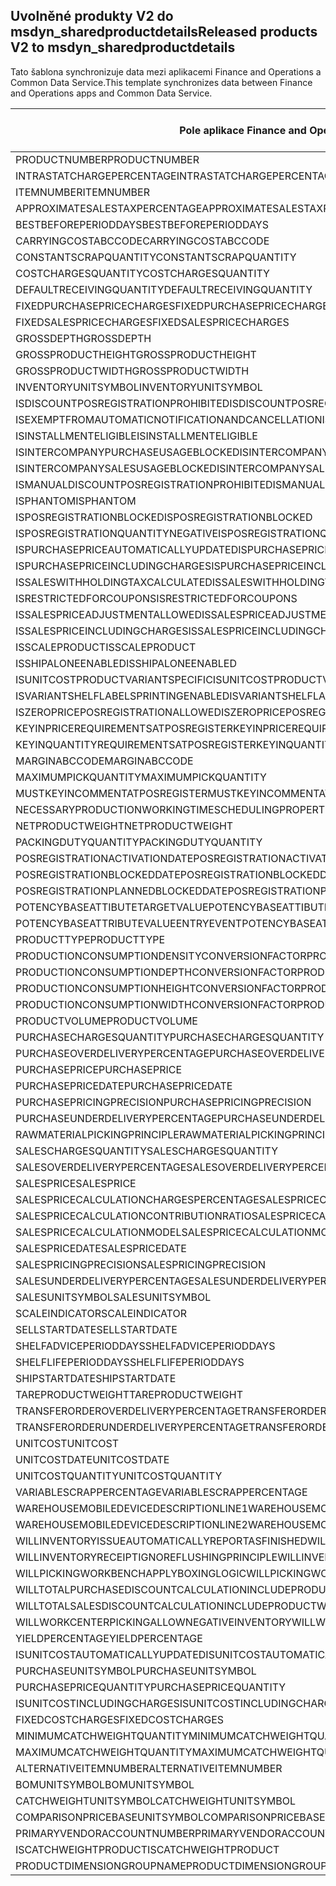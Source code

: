 ## <a name="released-products-v2-to-msdyn_sharedproductdetails"></a><span data-ttu-id="07d94-101">Uvolněné produkty V2 do msdyn_sharedproductdetails</span><span class="sxs-lookup"><span data-stu-id="07d94-101">Released products V2 to msdyn_sharedproductdetails</span></span>

<span data-ttu-id="07d94-102">Tato šablona synchronizuje data mezi aplikacemi Finance and Operations a Common Data Service.</span><span class="sxs-lookup"><span data-stu-id="07d94-102">This template synchronizes data between Finance and Operations apps and Common Data Service.</span></span>

<span data-ttu-id="07d94-103">Pole aplikace Finance and Operations</span><span class="sxs-lookup"><span data-stu-id="07d94-103">Finance and Operations field</span></span> | <span data-ttu-id="07d94-104">Typ mapování</span><span class="sxs-lookup"><span data-stu-id="07d94-104">Map type</span></span> | <span data-ttu-id="07d94-105">Jiné pole Dynamics 365</span><span class="sxs-lookup"><span data-stu-id="07d94-105">Other Dynamics 365 field</span></span> | <span data-ttu-id="07d94-106">Výchozí hodnota</span><span class="sxs-lookup"><span data-stu-id="07d94-106">Default value</span></span>
---|---|---|---
<span data-ttu-id="07d94-107">PRODUCTNUMBER</span><span class="sxs-lookup"><span data-stu-id="07d94-107">PRODUCTNUMBER</span></span> | > | <span data-ttu-id="07d94-108">msdyn_globalproduct.msdyn_productnumber</span><span class="sxs-lookup"><span data-stu-id="07d94-108">msdyn_globalproduct.msdyn_productnumber</span></span> | 
<span data-ttu-id="07d94-109">INTRASTATCHARGEPERCENTAGE</span><span class="sxs-lookup"><span data-stu-id="07d94-109">INTRASTATCHARGEPERCENTAGE</span></span> | > | <span data-ttu-id="07d94-110">msdyn_intrastatchargepercentage</span><span class="sxs-lookup"><span data-stu-id="07d94-110">msdyn_intrastatchargepercentage</span></span> | 
<span data-ttu-id="07d94-111">ITEMNUMBER</span><span class="sxs-lookup"><span data-stu-id="07d94-111">ITEMNUMBER</span></span> | >> | <span data-ttu-id="07d94-112">msdyn_itemnumber</span><span class="sxs-lookup"><span data-stu-id="07d94-112">msdyn_itemnumber</span></span> | 
<span data-ttu-id="07d94-113">APPROXIMATESALESTAXPERCENTAGE</span><span class="sxs-lookup"><span data-stu-id="07d94-113">APPROXIMATESALESTAXPERCENTAGE</span></span> | > | <span data-ttu-id="07d94-114">msdyn_approximatesalestaxpercentage</span><span class="sxs-lookup"><span data-stu-id="07d94-114">msdyn_approximatesalestaxpercentage</span></span> | 
<span data-ttu-id="07d94-115">BESTBEFOREPERIODDAYS</span><span class="sxs-lookup"><span data-stu-id="07d94-115">BESTBEFOREPERIODDAYS</span></span> | > | <span data-ttu-id="07d94-116">msdyn_bestbeforeperioddays</span><span class="sxs-lookup"><span data-stu-id="07d94-116">msdyn_bestbeforeperioddays</span></span> | 
<span data-ttu-id="07d94-117">CARRYINGCOSTABCCODE</span><span class="sxs-lookup"><span data-stu-id="07d94-117">CARRYINGCOSTABCCODE</span></span> | >> | <span data-ttu-id="07d94-118">msdyn_carryingcostabccode</span><span class="sxs-lookup"><span data-stu-id="07d94-118">msdyn_carryingcostabccode</span></span> | 
<span data-ttu-id="07d94-119">CONSTANTSCRAPQUANTITY</span><span class="sxs-lookup"><span data-stu-id="07d94-119">CONSTANTSCRAPQUANTITY</span></span> | > | <span data-ttu-id="07d94-120">msdyn_constantscrapquantity</span><span class="sxs-lookup"><span data-stu-id="07d94-120">msdyn_constantscrapquantity</span></span> | 
<span data-ttu-id="07d94-121">COSTCHARGESQUANTITY</span><span class="sxs-lookup"><span data-stu-id="07d94-121">COSTCHARGESQUANTITY</span></span> | > | <span data-ttu-id="07d94-122">msdyn_costchargesquantity</span><span class="sxs-lookup"><span data-stu-id="07d94-122">msdyn_costchargesquantity</span></span> | 
<span data-ttu-id="07d94-123">DEFAULTRECEIVINGQUANTITY</span><span class="sxs-lookup"><span data-stu-id="07d94-123">DEFAULTRECEIVINGQUANTITY</span></span> | > | <span data-ttu-id="07d94-124">msdyn_defaultreceivingquantity</span><span class="sxs-lookup"><span data-stu-id="07d94-124">msdyn_defaultreceivingquantity</span></span> | 
<span data-ttu-id="07d94-125">FIXEDPURCHASEPRICECHARGES</span><span class="sxs-lookup"><span data-stu-id="07d94-125">FIXEDPURCHASEPRICECHARGES</span></span> | > | <span data-ttu-id="07d94-126">msdyn_fixedpurchasepricecharges</span><span class="sxs-lookup"><span data-stu-id="07d94-126">msdyn_fixedpurchasepricecharges</span></span> | 
<span data-ttu-id="07d94-127">FIXEDSALESPRICECHARGES</span><span class="sxs-lookup"><span data-stu-id="07d94-127">FIXEDSALESPRICECHARGES</span></span> | > | <span data-ttu-id="07d94-128">msdyn_fixedsalespricecharges</span><span class="sxs-lookup"><span data-stu-id="07d94-128">msdyn_fixedsalespricecharges</span></span> | 
<span data-ttu-id="07d94-129">GROSSDEPTH</span><span class="sxs-lookup"><span data-stu-id="07d94-129">GROSSDEPTH</span></span> | > | <span data-ttu-id="07d94-130">msdyn_grossdepth</span><span class="sxs-lookup"><span data-stu-id="07d94-130">msdyn_grossdepth</span></span> | 
<span data-ttu-id="07d94-131">GROSSPRODUCTHEIGHT</span><span class="sxs-lookup"><span data-stu-id="07d94-131">GROSSPRODUCTHEIGHT</span></span> | > | <span data-ttu-id="07d94-132">msdyn_grossproductheight</span><span class="sxs-lookup"><span data-stu-id="07d94-132">msdyn_grossproductheight</span></span> | 
<span data-ttu-id="07d94-133">GROSSPRODUCTWIDTH</span><span class="sxs-lookup"><span data-stu-id="07d94-133">GROSSPRODUCTWIDTH</span></span> | > | <span data-ttu-id="07d94-134">msdyn_grossproductwidth</span><span class="sxs-lookup"><span data-stu-id="07d94-134">msdyn_grossproductwidth</span></span> | 
<span data-ttu-id="07d94-135">INVENTORYUNITSYMBOL</span><span class="sxs-lookup"><span data-stu-id="07d94-135">INVENTORYUNITSYMBOL</span></span> | > | <span data-ttu-id="07d94-136">msdyn_inventoryunitsymbol.msdyn_symbol</span><span class="sxs-lookup"><span data-stu-id="07d94-136">msdyn_inventoryunitsymbol.msdyn_symbol</span></span> | 
<span data-ttu-id="07d94-137">ISDISCOUNTPOSREGISTRATIONPROHIBITED</span><span class="sxs-lookup"><span data-stu-id="07d94-137">ISDISCOUNTPOSREGISTRATIONPROHIBITED</span></span> | >> | <span data-ttu-id="07d94-138">msdyn_isdiscountposregistrationprohibited</span><span class="sxs-lookup"><span data-stu-id="07d94-138">msdyn_isdiscountposregistrationprohibited</span></span> | 
<span data-ttu-id="07d94-139">ISEXEMPTFROMAUTOMATICNOTIFICATIONANDCANCELLATION</span><span class="sxs-lookup"><span data-stu-id="07d94-139">ISEXEMPTFROMAUTOMATICNOTIFICATIONANDCANCELLATION</span></span> | >> | <span data-ttu-id="07d94-140">msdyn_exemptautomaticnotificationcancel</span><span class="sxs-lookup"><span data-stu-id="07d94-140">msdyn_exemptautomaticnotificationcancel</span></span> | 
<span data-ttu-id="07d94-141">ISINSTALLMENTELIGIBLE</span><span class="sxs-lookup"><span data-stu-id="07d94-141">ISINSTALLMENTELIGIBLE</span></span> | >> | <span data-ttu-id="07d94-142">msdyn_isinstallmenteligible</span><span class="sxs-lookup"><span data-stu-id="07d94-142">msdyn_isinstallmenteligible</span></span> | 
<span data-ttu-id="07d94-143">ISINTERCOMPANYPURCHASEUSAGEBLOCKED</span><span class="sxs-lookup"><span data-stu-id="07d94-143">ISINTERCOMPANYPURCHASEUSAGEBLOCKED</span></span> | >> | <span data-ttu-id="07d94-144">msdyn_isintercompanypurchaseusageblocked</span><span class="sxs-lookup"><span data-stu-id="07d94-144">msdyn_isintercompanypurchaseusageblocked</span></span> | 
<span data-ttu-id="07d94-145">ISINTERCOMPANYSALESUSAGEBLOCKED</span><span class="sxs-lookup"><span data-stu-id="07d94-145">ISINTERCOMPANYSALESUSAGEBLOCKED</span></span> | >> | <span data-ttu-id="07d94-146">msdyn_isintercompanysalesusageblocked</span><span class="sxs-lookup"><span data-stu-id="07d94-146">msdyn_isintercompanysalesusageblocked</span></span> | 
<span data-ttu-id="07d94-147">ISMANUALDISCOUNTPOSREGISTRATIONPROHIBITED</span><span class="sxs-lookup"><span data-stu-id="07d94-147">ISMANUALDISCOUNTPOSREGISTRATIONPROHIBITED</span></span> | >> | <span data-ttu-id="07d94-148">msdyn_ismanualdiscposregistrationprohibited</span><span class="sxs-lookup"><span data-stu-id="07d94-148">msdyn_ismanualdiscposregistrationprohibited</span></span> | 
<span data-ttu-id="07d94-149">ISPHANTOM</span><span class="sxs-lookup"><span data-stu-id="07d94-149">ISPHANTOM</span></span> | >> | <span data-ttu-id="07d94-150">msdyn_isphantom</span><span class="sxs-lookup"><span data-stu-id="07d94-150">msdyn_isphantom</span></span> | 
<span data-ttu-id="07d94-151">ISPOSREGISTRATIONBLOCKED</span><span class="sxs-lookup"><span data-stu-id="07d94-151">ISPOSREGISTRATIONBLOCKED</span></span> | >> | <span data-ttu-id="07d94-152">msdyn_isposregistrationblocked</span><span class="sxs-lookup"><span data-stu-id="07d94-152">msdyn_isposregistrationblocked</span></span> | 
<span data-ttu-id="07d94-153">ISPOSREGISTRATIONQUANTITYNEGATIVE</span><span class="sxs-lookup"><span data-stu-id="07d94-153">ISPOSREGISTRATIONQUANTITYNEGATIVE</span></span> | >> | <span data-ttu-id="07d94-154">msdyn_isposregistrationquantitynegative</span><span class="sxs-lookup"><span data-stu-id="07d94-154">msdyn_isposregistrationquantitynegative</span></span> | 
<span data-ttu-id="07d94-155">ISPURCHASEPRICEAUTOMATICALLYUPDATED</span><span class="sxs-lookup"><span data-stu-id="07d94-155">ISPURCHASEPRICEAUTOMATICALLYUPDATED</span></span> | >> | <span data-ttu-id="07d94-156">msdyn_ispurchasepriceautomaticallyupdated</span><span class="sxs-lookup"><span data-stu-id="07d94-156">msdyn_ispurchasepriceautomaticallyupdated</span></span> | 
<span data-ttu-id="07d94-157">ISPURCHASEPRICEINCLUDINGCHARGES</span><span class="sxs-lookup"><span data-stu-id="07d94-157">ISPURCHASEPRICEINCLUDINGCHARGES</span></span> | >> | <span data-ttu-id="07d94-158">msdyn_ispurchasepriceincludingcharges</span><span class="sxs-lookup"><span data-stu-id="07d94-158">msdyn_ispurchasepriceincludingcharges</span></span> | 
<span data-ttu-id="07d94-159">ISSALESWITHHOLDINGTAXCALCULATED</span><span class="sxs-lookup"><span data-stu-id="07d94-159">ISSALESWITHHOLDINGTAXCALCULATED</span></span> | >> | <span data-ttu-id="07d94-160">msdyn_issaleswithholdingtaxcalculated</span><span class="sxs-lookup"><span data-stu-id="07d94-160">msdyn_issaleswithholdingtaxcalculated</span></span> | 
<span data-ttu-id="07d94-161">ISRESTRICTEDFORCOUPONS</span><span class="sxs-lookup"><span data-stu-id="07d94-161">ISRESTRICTEDFORCOUPONS</span></span> | >> | <span data-ttu-id="07d94-162">msdyn_isrestrictedforcoupons</span><span class="sxs-lookup"><span data-stu-id="07d94-162">msdyn_isrestrictedforcoupons</span></span> | 
<span data-ttu-id="07d94-163">ISSALESPRICEADJUSTMENTALLOWED</span><span class="sxs-lookup"><span data-stu-id="07d94-163">ISSALESPRICEADJUSTMENTALLOWED</span></span> | >> | <span data-ttu-id="07d94-164">msdyn_issalespriceadjustmentallowed</span><span class="sxs-lookup"><span data-stu-id="07d94-164">msdyn_issalespriceadjustmentallowed</span></span> | 
<span data-ttu-id="07d94-165">ISSALESPRICEINCLUDINGCHARGES</span><span class="sxs-lookup"><span data-stu-id="07d94-165">ISSALESPRICEINCLUDINGCHARGES</span></span> | >> | <span data-ttu-id="07d94-166">msdyn_issalespriceincludingcharges</span><span class="sxs-lookup"><span data-stu-id="07d94-166">msdyn_issalespriceincludingcharges</span></span> | 
<span data-ttu-id="07d94-167">ISSCALEPRODUCT</span><span class="sxs-lookup"><span data-stu-id="07d94-167">ISSCALEPRODUCT</span></span> | >> | <span data-ttu-id="07d94-168">msdyn_isscaleproduct</span><span class="sxs-lookup"><span data-stu-id="07d94-168">msdyn_isscaleproduct</span></span> | 
<span data-ttu-id="07d94-169">ISSHIPALONEENABLED</span><span class="sxs-lookup"><span data-stu-id="07d94-169">ISSHIPALONEENABLED</span></span> | >> | <span data-ttu-id="07d94-170">msdyn_isshipaloneenabled</span><span class="sxs-lookup"><span data-stu-id="07d94-170">msdyn_isshipaloneenabled</span></span> | 
<span data-ttu-id="07d94-171">ISUNITCOSTPRODUCTVARIANTSPECIFIC</span><span class="sxs-lookup"><span data-stu-id="07d94-171">ISUNITCOSTPRODUCTVARIANTSPECIFIC</span></span> | >> | <span data-ttu-id="07d94-172">msdyn_isunitcostproductvariantspecific</span><span class="sxs-lookup"><span data-stu-id="07d94-172">msdyn_isunitcostproductvariantspecific</span></span> | 
<span data-ttu-id="07d94-173">ISVARIANTSHELFLABELSPRINTINGENABLED</span><span class="sxs-lookup"><span data-stu-id="07d94-173">ISVARIANTSHELFLABELSPRINTINGENABLED</span></span> | >> | <span data-ttu-id="07d94-174">msdyn_isvariantshelflabelsprintingenabled</span><span class="sxs-lookup"><span data-stu-id="07d94-174">msdyn_isvariantshelflabelsprintingenabled</span></span> | 
<span data-ttu-id="07d94-175">ISZEROPRICEPOSREGISTRATIONALLOWED</span><span class="sxs-lookup"><span data-stu-id="07d94-175">ISZEROPRICEPOSREGISTRATIONALLOWED</span></span> | >> | <span data-ttu-id="07d94-176">msdyn_iszeropriceposregistrationallowed</span><span class="sxs-lookup"><span data-stu-id="07d94-176">msdyn_iszeropriceposregistrationallowed</span></span> | 
<span data-ttu-id="07d94-177">KEYINPRICEREQUIREMENTSATPOSREGISTER</span><span class="sxs-lookup"><span data-stu-id="07d94-177">KEYINPRICEREQUIREMENTSATPOSREGISTER</span></span> | >> | <span data-ttu-id="07d94-178">msdyn_keyinpricerequirementsatposregister</span><span class="sxs-lookup"><span data-stu-id="07d94-178">msdyn_keyinpricerequirementsatposregister</span></span> | 
<span data-ttu-id="07d94-179">KEYINQUANTITYREQUIREMENTSATPOSREGISTER</span><span class="sxs-lookup"><span data-stu-id="07d94-179">KEYINQUANTITYREQUIREMENTSATPOSREGISTER</span></span> | >> | <span data-ttu-id="07d94-180">msdyn_keyinquantityrequirementsatposregister</span><span class="sxs-lookup"><span data-stu-id="07d94-180">msdyn_keyinquantityrequirementsatposregister</span></span> | 
<span data-ttu-id="07d94-181">MARGINABCCODE</span><span class="sxs-lookup"><span data-stu-id="07d94-181">MARGINABCCODE</span></span> | >> | <span data-ttu-id="07d94-182">msdyn_marginabccode</span><span class="sxs-lookup"><span data-stu-id="07d94-182">msdyn_marginabccode</span></span> | 
<span data-ttu-id="07d94-183">MAXIMUMPICKQUANTITY</span><span class="sxs-lookup"><span data-stu-id="07d94-183">MAXIMUMPICKQUANTITY</span></span> | > | <span data-ttu-id="07d94-184">msdyn_maximumpickquantity</span><span class="sxs-lookup"><span data-stu-id="07d94-184">msdyn_maximumpickquantity</span></span> | 
<span data-ttu-id="07d94-185">MUSTKEYINCOMMENTATPOSREGISTER</span><span class="sxs-lookup"><span data-stu-id="07d94-185">MUSTKEYINCOMMENTATPOSREGISTER</span></span> | >> | <span data-ttu-id="07d94-186">msdyn_mustkeyincommentatposregister</span><span class="sxs-lookup"><span data-stu-id="07d94-186">msdyn_mustkeyincommentatposregister</span></span> | 
<span data-ttu-id="07d94-187">NECESSARYPRODUCTIONWORKINGTIMESCHEDULINGPROPERTYID</span><span class="sxs-lookup"><span data-stu-id="07d94-187">NECESSARYPRODUCTIONWORKINGTIMESCHEDULINGPROPERTYID</span></span> | > | <span data-ttu-id="07d94-188">msdyn_necessaryproductionworkingtimeschedulingp</span><span class="sxs-lookup"><span data-stu-id="07d94-188">msdyn_necessaryproductionworkingtimeschedulingp</span></span> | 
<span data-ttu-id="07d94-189">NETPRODUCTWEIGHT</span><span class="sxs-lookup"><span data-stu-id="07d94-189">NETPRODUCTWEIGHT</span></span> | > | <span data-ttu-id="07d94-190">msdyn_netproductweight</span><span class="sxs-lookup"><span data-stu-id="07d94-190">msdyn_netproductweight</span></span> | 
<span data-ttu-id="07d94-191">PACKINGDUTYQUANTITY</span><span class="sxs-lookup"><span data-stu-id="07d94-191">PACKINGDUTYQUANTITY</span></span> | > | <span data-ttu-id="07d94-192">msdyn_packingdutyquantity</span><span class="sxs-lookup"><span data-stu-id="07d94-192">msdyn_packingdutyquantity</span></span> | 
<span data-ttu-id="07d94-193">POSREGISTRATIONACTIVATIONDATE</span><span class="sxs-lookup"><span data-stu-id="07d94-193">POSREGISTRATIONACTIVATIONDATE</span></span> | > | <span data-ttu-id="07d94-194">msdyn_posregistrationactivationdate</span><span class="sxs-lookup"><span data-stu-id="07d94-194">msdyn_posregistrationactivationdate</span></span> | 
<span data-ttu-id="07d94-195">POSREGISTRATIONBLOCKEDDATE</span><span class="sxs-lookup"><span data-stu-id="07d94-195">POSREGISTRATIONBLOCKEDDATE</span></span> | > | <span data-ttu-id="07d94-196">msdyn_posregistrationblockeddate</span><span class="sxs-lookup"><span data-stu-id="07d94-196">msdyn_posregistrationblockeddate</span></span> | 
<span data-ttu-id="07d94-197">POSREGISTRATIONPLANNEDBLOCKEDDATE</span><span class="sxs-lookup"><span data-stu-id="07d94-197">POSREGISTRATIONPLANNEDBLOCKEDDATE</span></span> | > | <span data-ttu-id="07d94-198">msdyn_posregistrationplannedblockeddate</span><span class="sxs-lookup"><span data-stu-id="07d94-198">msdyn_posregistrationplannedblockeddate</span></span> | 
<span data-ttu-id="07d94-199">POTENCYBASEATTIBUTETARGETVALUE</span><span class="sxs-lookup"><span data-stu-id="07d94-199">POTENCYBASEATTIBUTETARGETVALUE</span></span> | > | <span data-ttu-id="07d94-200">msdyn_potencybaseattibutetargetvalue</span><span class="sxs-lookup"><span data-stu-id="07d94-200">msdyn_potencybaseattibutetargetvalue</span></span> | 
<span data-ttu-id="07d94-201">POTENCYBASEATTRIBUTEVALUEENTRYEVENT</span><span class="sxs-lookup"><span data-stu-id="07d94-201">POTENCYBASEATTRIBUTEVALUEENTRYEVENT</span></span> | >> | <span data-ttu-id="07d94-202">msdyn_potencybaseattributevalueentryevent</span><span class="sxs-lookup"><span data-stu-id="07d94-202">msdyn_potencybaseattributevalueentryevent</span></span> | 
<span data-ttu-id="07d94-203">PRODUCTTYPE</span><span class="sxs-lookup"><span data-stu-id="07d94-203">PRODUCTTYPE</span></span> | >> | <span data-ttu-id="07d94-204">msdyn_producttype</span><span class="sxs-lookup"><span data-stu-id="07d94-204">msdyn_producttype</span></span> | 
<span data-ttu-id="07d94-205">PRODUCTIONCONSUMPTIONDENSITYCONVERSIONFACTOR</span><span class="sxs-lookup"><span data-stu-id="07d94-205">PRODUCTIONCONSUMPTIONDENSITYCONVERSIONFACTOR</span></span> | > | <span data-ttu-id="07d94-206">msdyn_productionconsumptiondensityconversion</span><span class="sxs-lookup"><span data-stu-id="07d94-206">msdyn_productionconsumptiondensityconversion</span></span> | 
<span data-ttu-id="07d94-207">PRODUCTIONCONSUMPTIONDEPTHCONVERSIONFACTOR</span><span class="sxs-lookup"><span data-stu-id="07d94-207">PRODUCTIONCONSUMPTIONDEPTHCONVERSIONFACTOR</span></span> | > | <span data-ttu-id="07d94-208">msdyn_productionconsumptiondepthconversion</span><span class="sxs-lookup"><span data-stu-id="07d94-208">msdyn_productionconsumptiondepthconversion</span></span> | 
<span data-ttu-id="07d94-209">PRODUCTIONCONSUMPTIONHEIGHTCONVERSIONFACTOR</span><span class="sxs-lookup"><span data-stu-id="07d94-209">PRODUCTIONCONSUMPTIONHEIGHTCONVERSIONFACTOR</span></span> | > | <span data-ttu-id="07d94-210">msdyn_productionconsumptionheightconversion</span><span class="sxs-lookup"><span data-stu-id="07d94-210">msdyn_productionconsumptionheightconversion</span></span> | 
<span data-ttu-id="07d94-211">PRODUCTIONCONSUMPTIONWIDTHCONVERSIONFACTOR</span><span class="sxs-lookup"><span data-stu-id="07d94-211">PRODUCTIONCONSUMPTIONWIDTHCONVERSIONFACTOR</span></span> | > | <span data-ttu-id="07d94-212">msdyn_productionconsumptionwidthconversion</span><span class="sxs-lookup"><span data-stu-id="07d94-212">msdyn_productionconsumptionwidthconversion</span></span> | 
<span data-ttu-id="07d94-213">PRODUCTVOLUME</span><span class="sxs-lookup"><span data-stu-id="07d94-213">PRODUCTVOLUME</span></span> | > | <span data-ttu-id="07d94-214">msdyn_productvolume</span><span class="sxs-lookup"><span data-stu-id="07d94-214">msdyn_productvolume</span></span> | 
<span data-ttu-id="07d94-215">PURCHASECHARGESQUANTITY</span><span class="sxs-lookup"><span data-stu-id="07d94-215">PURCHASECHARGESQUANTITY</span></span> | > | <span data-ttu-id="07d94-216">msdyn_purchasechargesquantity</span><span class="sxs-lookup"><span data-stu-id="07d94-216">msdyn_purchasechargesquantity</span></span> | 
<span data-ttu-id="07d94-217">PURCHASEOVERDELIVERYPERCENTAGE</span><span class="sxs-lookup"><span data-stu-id="07d94-217">PURCHASEOVERDELIVERYPERCENTAGE</span></span> | > | <span data-ttu-id="07d94-218">msdyn_purchaseoverdeliverypercentage</span><span class="sxs-lookup"><span data-stu-id="07d94-218">msdyn_purchaseoverdeliverypercentage</span></span> | 
<span data-ttu-id="07d94-219">PURCHASEPRICE</span><span class="sxs-lookup"><span data-stu-id="07d94-219">PURCHASEPRICE</span></span> | > | <span data-ttu-id="07d94-220">msdyn_purchaseprice</span><span class="sxs-lookup"><span data-stu-id="07d94-220">msdyn_purchaseprice</span></span> | 
<span data-ttu-id="07d94-221">PURCHASEPRICEDATE</span><span class="sxs-lookup"><span data-stu-id="07d94-221">PURCHASEPRICEDATE</span></span> | > | <span data-ttu-id="07d94-222">msdyn_purchasepricedate</span><span class="sxs-lookup"><span data-stu-id="07d94-222">msdyn_purchasepricedate</span></span> | 
<span data-ttu-id="07d94-223">PURCHASEPRICINGPRECISION</span><span class="sxs-lookup"><span data-stu-id="07d94-223">PURCHASEPRICINGPRECISION</span></span> | > | <span data-ttu-id="07d94-224">msdyn_purchasepricingprecision</span><span class="sxs-lookup"><span data-stu-id="07d94-224">msdyn_purchasepricingprecision</span></span> | 
<span data-ttu-id="07d94-225">PURCHASEUNDERDELIVERYPERCENTAGE</span><span class="sxs-lookup"><span data-stu-id="07d94-225">PURCHASEUNDERDELIVERYPERCENTAGE</span></span> | > | <span data-ttu-id="07d94-226">msdyn_purchaseunderdeliverypercentage</span><span class="sxs-lookup"><span data-stu-id="07d94-226">msdyn_purchaseunderdeliverypercentage</span></span> | 
<span data-ttu-id="07d94-227">RAWMATERIALPICKINGPRINCIPLE</span><span class="sxs-lookup"><span data-stu-id="07d94-227">RAWMATERIALPICKINGPRINCIPLE</span></span> | >> | <span data-ttu-id="07d94-228">msdyn_rawmaterialpickingprinciple</span><span class="sxs-lookup"><span data-stu-id="07d94-228">msdyn_rawmaterialpickingprinciple</span></span> | 
<span data-ttu-id="07d94-229">SALESCHARGESQUANTITY</span><span class="sxs-lookup"><span data-stu-id="07d94-229">SALESCHARGESQUANTITY</span></span> | > | <span data-ttu-id="07d94-230">msdyn_saleschargesquantity</span><span class="sxs-lookup"><span data-stu-id="07d94-230">msdyn_saleschargesquantity</span></span> | 
<span data-ttu-id="07d94-231">SALESOVERDELIVERYPERCENTAGE</span><span class="sxs-lookup"><span data-stu-id="07d94-231">SALESOVERDELIVERYPERCENTAGE</span></span> | > | <span data-ttu-id="07d94-232">msdyn_salesoverdeliverypercentage</span><span class="sxs-lookup"><span data-stu-id="07d94-232">msdyn_salesoverdeliverypercentage</span></span> | 
<span data-ttu-id="07d94-233">SALESPRICE</span><span class="sxs-lookup"><span data-stu-id="07d94-233">SALESPRICE</span></span> | > | <span data-ttu-id="07d94-234">msdyn_salesprice</span><span class="sxs-lookup"><span data-stu-id="07d94-234">msdyn_salesprice</span></span> | 
<span data-ttu-id="07d94-235">SALESPRICECALCULATIONCHARGESPERCENTAGE</span><span class="sxs-lookup"><span data-stu-id="07d94-235">SALESPRICECALCULATIONCHARGESPERCENTAGE</span></span> | > | <span data-ttu-id="07d94-236">msdyn_salespricecalculationchargespercentage</span><span class="sxs-lookup"><span data-stu-id="07d94-236">msdyn_salespricecalculationchargespercentage</span></span> | 
<span data-ttu-id="07d94-237">SALESPRICECALCULATIONCONTRIBUTIONRATIO</span><span class="sxs-lookup"><span data-stu-id="07d94-237">SALESPRICECALCULATIONCONTRIBUTIONRATIO</span></span> | > | <span data-ttu-id="07d94-238">msdyn_salespricecalculationcontributionratio</span><span class="sxs-lookup"><span data-stu-id="07d94-238">msdyn_salespricecalculationcontributionratio</span></span> | 
<span data-ttu-id="07d94-239">SALESPRICECALCULATIONMODEL</span><span class="sxs-lookup"><span data-stu-id="07d94-239">SALESPRICECALCULATIONMODEL</span></span> | >> | <span data-ttu-id="07d94-240">msdyn_salespricecalculationmodel</span><span class="sxs-lookup"><span data-stu-id="07d94-240">msdyn_salespricecalculationmodel</span></span> | 
<span data-ttu-id="07d94-241">SALESPRICEDATE</span><span class="sxs-lookup"><span data-stu-id="07d94-241">SALESPRICEDATE</span></span> | > | <span data-ttu-id="07d94-242">msdyn_salespricedate</span><span class="sxs-lookup"><span data-stu-id="07d94-242">msdyn_salespricedate</span></span> | 
<span data-ttu-id="07d94-243">SALESPRICINGPRECISION</span><span class="sxs-lookup"><span data-stu-id="07d94-243">SALESPRICINGPRECISION</span></span> | > | <span data-ttu-id="07d94-244">msdyn_salespricingprecision</span><span class="sxs-lookup"><span data-stu-id="07d94-244">msdyn_salespricingprecision</span></span> | 
<span data-ttu-id="07d94-245">SALESUNDERDELIVERYPERCENTAGE</span><span class="sxs-lookup"><span data-stu-id="07d94-245">SALESUNDERDELIVERYPERCENTAGE</span></span> | > | <span data-ttu-id="07d94-246">msdyn_salesunderdeliverypercentage</span><span class="sxs-lookup"><span data-stu-id="07d94-246">msdyn_salesunderdeliverypercentage</span></span> | 
<span data-ttu-id="07d94-247">SALESUNITSYMBOL</span><span class="sxs-lookup"><span data-stu-id="07d94-247">SALESUNITSYMBOL</span></span> | > | <span data-ttu-id="07d94-248">msdyn_salesunitsymbol.msdyn_symbol</span><span class="sxs-lookup"><span data-stu-id="07d94-248">msdyn_salesunitsymbol.msdyn_symbol</span></span> | 
<span data-ttu-id="07d94-249">SCALEINDICATOR</span><span class="sxs-lookup"><span data-stu-id="07d94-249">SCALEINDICATOR</span></span> | >> | <span data-ttu-id="07d94-250">msdyn_scaleindicator</span><span class="sxs-lookup"><span data-stu-id="07d94-250">msdyn_scaleindicator</span></span> | 
<span data-ttu-id="07d94-251">SELLSTARTDATE</span><span class="sxs-lookup"><span data-stu-id="07d94-251">SELLSTARTDATE</span></span> | > | <span data-ttu-id="07d94-252">msdyn_sellstartdate</span><span class="sxs-lookup"><span data-stu-id="07d94-252">msdyn_sellstartdate</span></span> | 
<span data-ttu-id="07d94-253">SHELFADVICEPERIODDAYS</span><span class="sxs-lookup"><span data-stu-id="07d94-253">SHELFADVICEPERIODDAYS</span></span> | > | <span data-ttu-id="07d94-254">msdyn_shelfadviceperioddays</span><span class="sxs-lookup"><span data-stu-id="07d94-254">msdyn_shelfadviceperioddays</span></span> | 
<span data-ttu-id="07d94-255">SHELFLIFEPERIODDAYS</span><span class="sxs-lookup"><span data-stu-id="07d94-255">SHELFLIFEPERIODDAYS</span></span> | > | <span data-ttu-id="07d94-256">msdyn_shelflifeperioddays</span><span class="sxs-lookup"><span data-stu-id="07d94-256">msdyn_shelflifeperioddays</span></span> | 
<span data-ttu-id="07d94-257">SHIPSTARTDATE</span><span class="sxs-lookup"><span data-stu-id="07d94-257">SHIPSTARTDATE</span></span> | > | <span data-ttu-id="07d94-258">msdyn_shipstartdate</span><span class="sxs-lookup"><span data-stu-id="07d94-258">msdyn_shipstartdate</span></span> | 
<span data-ttu-id="07d94-259">TAREPRODUCTWEIGHT</span><span class="sxs-lookup"><span data-stu-id="07d94-259">TAREPRODUCTWEIGHT</span></span> | > | <span data-ttu-id="07d94-260">msdyn_tareproductweight</span><span class="sxs-lookup"><span data-stu-id="07d94-260">msdyn_tareproductweight</span></span> | 
<span data-ttu-id="07d94-261">TRANSFERORDEROVERDELIVERYPERCENTAGE</span><span class="sxs-lookup"><span data-stu-id="07d94-261">TRANSFERORDEROVERDELIVERYPERCENTAGE</span></span> | > | <span data-ttu-id="07d94-262">msdyn_transferorderoverdeliverypercentage</span><span class="sxs-lookup"><span data-stu-id="07d94-262">msdyn_transferorderoverdeliverypercentage</span></span> | 
<span data-ttu-id="07d94-263">TRANSFERORDERUNDERDELIVERYPERCENTAGE</span><span class="sxs-lookup"><span data-stu-id="07d94-263">TRANSFERORDERUNDERDELIVERYPERCENTAGE</span></span> | > | <span data-ttu-id="07d94-264">msdyn_transferorderunderdeliverypercentage</span><span class="sxs-lookup"><span data-stu-id="07d94-264">msdyn_transferorderunderdeliverypercentage</span></span> | 
<span data-ttu-id="07d94-265">UNITCOST</span><span class="sxs-lookup"><span data-stu-id="07d94-265">UNITCOST</span></span> | > | <span data-ttu-id="07d94-266">msdyn_unitcost</span><span class="sxs-lookup"><span data-stu-id="07d94-266">msdyn_unitcost</span></span> | 
<span data-ttu-id="07d94-267">UNITCOSTDATE</span><span class="sxs-lookup"><span data-stu-id="07d94-267">UNITCOSTDATE</span></span> | > | <span data-ttu-id="07d94-268">msdyn_unitcostdate</span><span class="sxs-lookup"><span data-stu-id="07d94-268">msdyn_unitcostdate</span></span> | 
<span data-ttu-id="07d94-269">UNITCOSTQUANTITY</span><span class="sxs-lookup"><span data-stu-id="07d94-269">UNITCOSTQUANTITY</span></span> | > | <span data-ttu-id="07d94-270">msdyn_unitcostquantity</span><span class="sxs-lookup"><span data-stu-id="07d94-270">msdyn_unitcostquantity</span></span> | 
<span data-ttu-id="07d94-271">VARIABLESCRAPPERCENTAGE</span><span class="sxs-lookup"><span data-stu-id="07d94-271">VARIABLESCRAPPERCENTAGE</span></span> | > | <span data-ttu-id="07d94-272">msdyn_variablescrappercentage</span><span class="sxs-lookup"><span data-stu-id="07d94-272">msdyn_variablescrappercentage</span></span> | 
<span data-ttu-id="07d94-273">WAREHOUSEMOBILEDEVICEDESCRIPTIONLINE1</span><span class="sxs-lookup"><span data-stu-id="07d94-273">WAREHOUSEMOBILEDEVICEDESCRIPTIONLINE1</span></span> | > | <span data-ttu-id="07d94-274">msdyn_warehousemobiledevicedescriptionline1</span><span class="sxs-lookup"><span data-stu-id="07d94-274">msdyn_warehousemobiledevicedescriptionline1</span></span> | 
<span data-ttu-id="07d94-275">WAREHOUSEMOBILEDEVICEDESCRIPTIONLINE2</span><span class="sxs-lookup"><span data-stu-id="07d94-275">WAREHOUSEMOBILEDEVICEDESCRIPTIONLINE2</span></span> | > | <span data-ttu-id="07d94-276">msdyn_warehousemobiledevicedescriptionline2</span><span class="sxs-lookup"><span data-stu-id="07d94-276">msdyn_warehousemobiledevicedescriptionline2</span></span> | 
<span data-ttu-id="07d94-277">WILLINVENTORYISSUEAUTOMATICALLYREPORTASFINISHED</span><span class="sxs-lookup"><span data-stu-id="07d94-277">WILLINVENTORYISSUEAUTOMATICALLYREPORTASFINISHED</span></span> | >> | <span data-ttu-id="07d94-278">msdyn_willinventoryissueautoreportasfinished</span><span class="sxs-lookup"><span data-stu-id="07d94-278">msdyn_willinventoryissueautoreportasfinished</span></span> | 
<span data-ttu-id="07d94-279">WILLINVENTORYRECEIPTIGNOREFLUSHINGPRINCIPLE</span><span class="sxs-lookup"><span data-stu-id="07d94-279">WILLINVENTORYRECEIPTIGNOREFLUSHINGPRINCIPLE</span></span> | >> | <span data-ttu-id="07d94-280">msdyn_willinventoryreceiptignoreflushing</span><span class="sxs-lookup"><span data-stu-id="07d94-280">msdyn_willinventoryreceiptignoreflushing</span></span> | 
<span data-ttu-id="07d94-281">WILLPICKINGWORKBENCHAPPLYBOXINGLOGIC</span><span class="sxs-lookup"><span data-stu-id="07d94-281">WILLPICKINGWORKBENCHAPPLYBOXINGLOGIC</span></span> | >> | <span data-ttu-id="07d94-282">msdyn_willpickingworkbenchapplyboxinglogic</span><span class="sxs-lookup"><span data-stu-id="07d94-282">msdyn_willpickingworkbenchapplyboxinglogic</span></span> | 
<span data-ttu-id="07d94-283">WILLTOTALPURCHASEDISCOUNTCALCULATIONINCLUDEPRODUCT</span><span class="sxs-lookup"><span data-stu-id="07d94-283">WILLTOTALPURCHASEDISCOUNTCALCULATIONINCLUDEPRODUCT</span></span> | >> | <span data-ttu-id="07d94-284">msdyn_willtotalpurchdiscountcalcincludeproduct</span><span class="sxs-lookup"><span data-stu-id="07d94-284">msdyn_willtotalpurchdiscountcalcincludeproduct</span></span> | 
<span data-ttu-id="07d94-285">WILLTOTALSALESDISCOUNTCALCULATIONINCLUDEPRODUCT</span><span class="sxs-lookup"><span data-stu-id="07d94-285">WILLTOTALSALESDISCOUNTCALCULATIONINCLUDEPRODUCT</span></span> | >> | <span data-ttu-id="07d94-286">msdyn_willtotalsalesdiscountcalcincludeproduct</span><span class="sxs-lookup"><span data-stu-id="07d94-286">msdyn_willtotalsalesdiscountcalcincludeproduct</span></span> | 
<span data-ttu-id="07d94-287">WILLWORKCENTERPICKINGALLOWNEGATIVEINVENTORY</span><span class="sxs-lookup"><span data-stu-id="07d94-287">WILLWORKCENTERPICKINGALLOWNEGATIVEINVENTORY</span></span> | >> | <span data-ttu-id="07d94-288">msdyn_willworkcenterpickingallownegativeinvent</span><span class="sxs-lookup"><span data-stu-id="07d94-288">msdyn_willworkcenterpickingallownegativeinvent</span></span> | 
<span data-ttu-id="07d94-289">YIELDPERCENTAGE</span><span class="sxs-lookup"><span data-stu-id="07d94-289">YIELDPERCENTAGE</span></span> | > | <span data-ttu-id="07d94-290">msdyn_yieldpercentage</span><span class="sxs-lookup"><span data-stu-id="07d94-290">msdyn_yieldpercentage</span></span> | 
<span data-ttu-id="07d94-291">ISUNITCOSTAUTOMATICALLYUPDATED</span><span class="sxs-lookup"><span data-stu-id="07d94-291">ISUNITCOSTAUTOMATICALLYUPDATED</span></span> | >> | <span data-ttu-id="07d94-292">msdyn_isunitcostautomaticallyupdated</span><span class="sxs-lookup"><span data-stu-id="07d94-292">msdyn_isunitcostautomaticallyupdated</span></span> | 
<span data-ttu-id="07d94-293">PURCHASEUNITSYMBOL</span><span class="sxs-lookup"><span data-stu-id="07d94-293">PURCHASEUNITSYMBOL</span></span> | > | <span data-ttu-id="07d94-294">msdyn_purchaseunitsymbol.msdyn_symbol</span><span class="sxs-lookup"><span data-stu-id="07d94-294">msdyn_purchaseunitsymbol.msdyn_symbol</span></span> | 
<span data-ttu-id="07d94-295">PURCHASEPRICEQUANTITY</span><span class="sxs-lookup"><span data-stu-id="07d94-295">PURCHASEPRICEQUANTITY</span></span> | > | <span data-ttu-id="07d94-296">msdyn_purchasepricequantity</span><span class="sxs-lookup"><span data-stu-id="07d94-296">msdyn_purchasepricequantity</span></span> | 
<span data-ttu-id="07d94-297">ISUNITCOSTINCLUDINGCHARGES</span><span class="sxs-lookup"><span data-stu-id="07d94-297">ISUNITCOSTINCLUDINGCHARGES</span></span> | >> | <span data-ttu-id="07d94-298">msdyn_isunitcostincludingcharges</span><span class="sxs-lookup"><span data-stu-id="07d94-298">msdyn_isunitcostincludingcharges</span></span> | 
<span data-ttu-id="07d94-299">FIXEDCOSTCHARGES</span><span class="sxs-lookup"><span data-stu-id="07d94-299">FIXEDCOSTCHARGES</span></span> | >> | <span data-ttu-id="07d94-300">msdyn_fixedcostcharges</span><span class="sxs-lookup"><span data-stu-id="07d94-300">msdyn_fixedcostcharges</span></span> | 
<span data-ttu-id="07d94-301">MINIMUMCATCHWEIGHTQUANTITY</span><span class="sxs-lookup"><span data-stu-id="07d94-301">MINIMUMCATCHWEIGHTQUANTITY</span></span> | >> | <span data-ttu-id="07d94-302">msdyn_minimumcatchweightquantity</span><span class="sxs-lookup"><span data-stu-id="07d94-302">msdyn_minimumcatchweightquantity</span></span> | 
<span data-ttu-id="07d94-303">MAXIMUMCATCHWEIGHTQUANTITY</span><span class="sxs-lookup"><span data-stu-id="07d94-303">MAXIMUMCATCHWEIGHTQUANTITY</span></span> | >> | <span data-ttu-id="07d94-304">msdyn_maximumcatchweightquantity</span><span class="sxs-lookup"><span data-stu-id="07d94-304">msdyn_maximumcatchweightquantity</span></span> | 
<span data-ttu-id="07d94-305">ALTERNATIVEITEMNUMBER</span><span class="sxs-lookup"><span data-stu-id="07d94-305">ALTERNATIVEITEMNUMBER</span></span> | >> | <span data-ttu-id="07d94-306">msdyn_alternativeitemnumber.msdyn_itemnumber</span><span class="sxs-lookup"><span data-stu-id="07d94-306">msdyn_alternativeitemnumber.msdyn_itemnumber</span></span> | 
<span data-ttu-id="07d94-307">BOMUNITSYMBOL</span><span class="sxs-lookup"><span data-stu-id="07d94-307">BOMUNITSYMBOL</span></span> | >> | <span data-ttu-id="07d94-308">msdyn_bomunitsymbol.msdyn_symbol</span><span class="sxs-lookup"><span data-stu-id="07d94-308">msdyn_bomunitsymbol.msdyn_symbol</span></span> | 
<span data-ttu-id="07d94-309">CATCHWEIGHTUNITSYMBOL</span><span class="sxs-lookup"><span data-stu-id="07d94-309">CATCHWEIGHTUNITSYMBOL</span></span> | >> | <span data-ttu-id="07d94-310">msdyn_catchweightunitsymbol.msdyn_symbol</span><span class="sxs-lookup"><span data-stu-id="07d94-310">msdyn_catchweightunitsymbol.msdyn_symbol</span></span> | 
<span data-ttu-id="07d94-311">COMPARISONPRICEBASEUNITSYMBOL</span><span class="sxs-lookup"><span data-stu-id="07d94-311">COMPARISONPRICEBASEUNITSYMBOL</span></span> | >> | <span data-ttu-id="07d94-312">msdyn_comparisonpricebaseunitsymbol.msdyn_symbol</span><span class="sxs-lookup"><span data-stu-id="07d94-312">msdyn_comparisonpricebaseunitsymbol.msdyn_symbol</span></span> | 
<span data-ttu-id="07d94-313">PRIMARYVENDORACCOUNTNUMBER</span><span class="sxs-lookup"><span data-stu-id="07d94-313">PRIMARYVENDORACCOUNTNUMBER</span></span> | >> | <span data-ttu-id="07d94-314">msdyn_vendorid.msdyn_vendoraccountnumber</span><span class="sxs-lookup"><span data-stu-id="07d94-314">msdyn_vendorid.msdyn_vendoraccountnumber</span></span> | 
<span data-ttu-id="07d94-315">ISCATCHWEIGHTPRODUCT</span><span class="sxs-lookup"><span data-stu-id="07d94-315">ISCATCHWEIGHTPRODUCT</span></span> | >> | <span data-ttu-id="07d94-316">msdyn_iscatchweight</span><span class="sxs-lookup"><span data-stu-id="07d94-316">msdyn_iscatchweight</span></span> | 
<span data-ttu-id="07d94-317">PRODUCTDIMENSIONGROUPNAME</span><span class="sxs-lookup"><span data-stu-id="07d94-317">PRODUCTDIMENSIONGROUPNAME</span></span> | >> | <span data-ttu-id="07d94-318">msdyn_productdimensiongroupid.msdyn_groupname</span><span class="sxs-lookup"><span data-stu-id="07d94-318">msdyn_productdimensiongroupid.msdyn_groupname</span></span> | 

